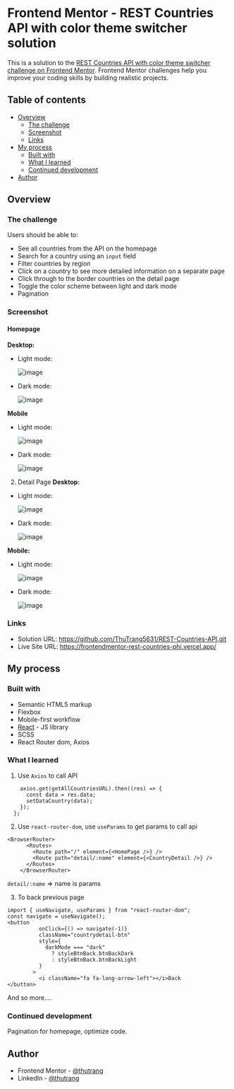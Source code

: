 # Frontend Mentor - REST Countries API with color theme switcher solution

This is a solution to the [REST Countries API with color theme switcher challenge on Frontend Mentor](https://www.frontendmentor.io/challenges/rest-countries-api-with-color-theme-switcher-5cacc469fec04111f7b848ca). Frontend Mentor challenges help you improve your coding skills by building realistic projects. 

## Table of contents

- [Overview](#overview)
  - [The challenge](#the-challenge)
  - [Screenshot](#screenshot)
  - [Links](#links)
- [My process](#my-process)
  - [Built with](#built-with)
  - [What I learned](#what-i-learned)
  - [Continued development](#continued-development)
- [Author](#author)


## Overview

### The challenge

Users should be able to:

- See all countries from the API on the homepage
- Search for a country using an `input` field
- Filter countries by region
- Click on a country to see more detailed information on a separate page
- Click through to the border countries on the detail page
- Toggle the color scheme between light and dark mode
- Pagination

### Screenshot

#### Homepage
**Desktop:**

- Light mode: 

  ![image](https://github.com/ThuTrang5631/REST-Countries-API/assets/70875419/680d8b0b-c14e-43d2-b6ea-8a765b49d9ae)

- Dark mode: 

  ![image](https://github.com/ThuTrang5631/REST-Countries-API/assets/70875419/fd5aa2a3-e9fd-4032-9f0c-f3becf4ac0d5)

**Mobile**

- Light mode:

  ![image](https://github.com/ThuTrang5631/REST-Countries-API/assets/70875419/8e290545-41cc-46f5-9a04-3cd251650048)

- Dark mode:

  ![image](https://github.com/ThuTrang5631/REST-Countries-API/assets/70875419/05d97f3d-b33a-45a9-b41d-5521a76e6dee)

2. Detail Page
**Desktop:**

- Light mode:

  ![image](https://github.com/ThuTrang5631/REST-Countries-API/assets/70875419/b7a0ff94-841c-467d-b511-9d7cdd5e30cf)

- Dark mode:

  ![image](https://github.com/ThuTrang5631/REST-Countries-API/assets/70875419/5da85fc2-22f7-431f-817a-11bee58241ff)

**Mobile:**

- Light mode:
  
  ![image](https://github.com/ThuTrang5631/REST-Countries-API/assets/70875419/3311328c-d449-44a3-a746-ffe8ac053629)

- Dark mode:
  
  ![image](https://github.com/ThuTrang5631/REST-Countries-API/assets/70875419/f0c286d2-fc4b-4ef2-a773-b7119994af65)


### Links

- Solution URL: https://github.com/ThuTrang5631/REST-Countries-API.git
- Live Site URL: https://frontendmentor-rest-countries-phi.vercel.app/

## My process

### Built with

- Semantic HTML5 markup
- Flexbox
- Mobile-first workflow
- [React](https://reactjs.org/) - JS library
- SCSS
- React Router dom, Axios


### What I learned
1. Use `Axios` to call API

```const getAllCountries = () => {
    axios.get(getAllCountriesURL).then((res) => {
      const data = res.data;
      setDataCountry(data);
    });
  };
```
2. Use `react-router-dom`, use `useParams` to get params to call api

```
<BrowserRouter>
      <Routes>
        <Route path="/" element={<HomePage />} />
        <Route path="detail/:name" element={<CountryDetail />} />
      </Routes>
    </BrowserRouter>
```
`detail/:name` => name is params

3. To back previous page
```
import { useNavigate, useParams } from "react-router-dom";
const navigate = useNavigate();
<button
          onClick={() => navigate(-1)}
          className="countrydetail-btn"
          style={
            darkMode === "dark"
              ? styleBtnBack.btnBackDark
              : styleBtnBack.btnBackLight
          }
        >
          <i className="fa fa-long-arrow-left"></i>Back
</button>
```
And so more....

### Continued development

Pagination for homepage, optimize code.

## Author

- Frontend Mentor - [@thutrang](https://www.frontendmentor.io/profile/ThuTrang5631)
- LinkedIn - [@thutrang](https://www.linkedin.com/in/thutrang5631/)

